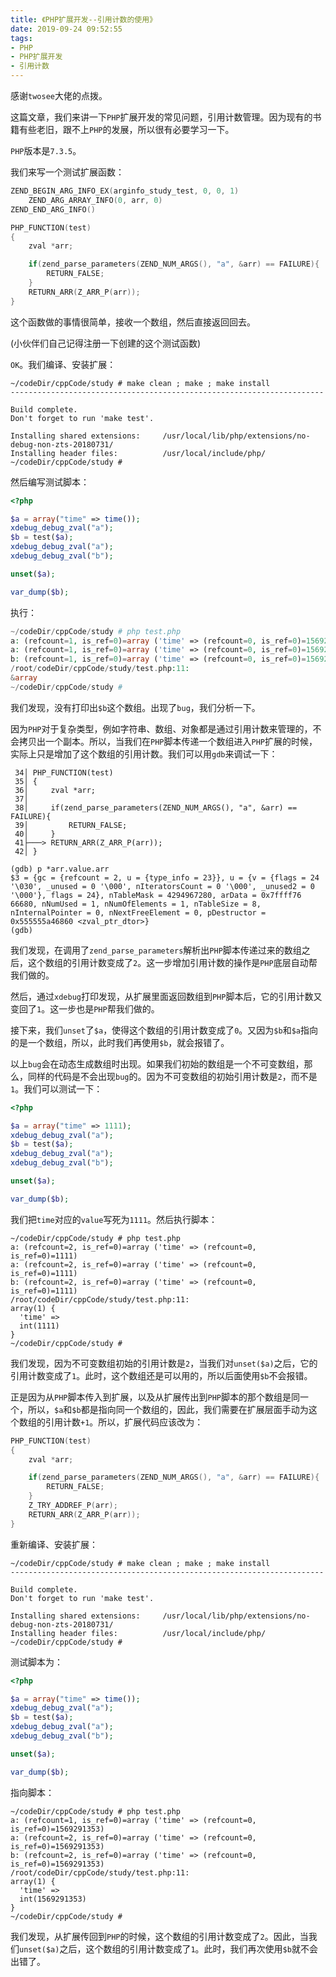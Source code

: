 ```yaml
---
title: 《PHP扩展开发--引用计数的使用》
date: 2019-09-24 09:52:55
tags:
- PHP
- PHP扩展开发
- 引用计数
---
```


感谢`twosee`大佬的点拨。

这篇文章，我们来讲一下`PHP`扩展开发的常见问题，引用计数管理。因为现有的书籍有些老旧，跟不上`PHP`的发展，所以很有必要学习一下。

`PHP`版本是`7.3.5`。

我们来写一个测试扩展函数：

```c
ZEND_BEGIN_ARG_INFO_EX(arginfo_study_test, 0, 0, 1)
    ZEND_ARG_ARRAY_INFO(0, arr, 0)
ZEND_END_ARG_INFO()

PHP_FUNCTION(test)
{
    zval *arr;

    if(zend_parse_parameters(ZEND_NUM_ARGS(), "a", &arr) == FAILURE){
        RETURN_FALSE;
    }
    RETURN_ARR(Z_ARR_P(arr));
}
```

这个函数做的事情很简单，接收一个数组，然后直接返回回去。

(小伙伴们自己记得注册一下创建的这个测试函数)

`OK`。我们编译、安装扩展：

```shell
~/codeDir/cppCode/study # make clean ; make ; make install
----------------------------------------------------------------------

Build complete.
Don't forget to run 'make test'.

Installing shared extensions:     /usr/local/lib/php/extensions/no-debug-non-zts-20180731/
Installing header files:          /usr/local/include/php/
~/codeDir/cppCode/study #
```

然后编写测试脚本：

```php
<?php

$a = array("time" => time());
xdebug_debug_zval("a");
$b = test($a);
xdebug_debug_zval("a");
xdebug_debug_zval("b");

unset($a);

var_dump($b);
```

执行：

```php
~/codeDir/cppCode/study # php test.php
a: (refcount=1, is_ref=0)=array ('time' => (refcount=0, is_ref=0)=1569290383)
a: (refcount=1, is_ref=0)=array ('time' => (refcount=0, is_ref=0)=1569290383)
b: (refcount=1, is_ref=0)=array ('time' => (refcount=0, is_ref=0)=1569290383)
/root/codeDir/cppCode/study/test.php:11:
&array
~/codeDir/cppCode/study #
```

我们发现，没有打印出`$b`这个数组。出现了`bug`，我们分析一下。

因为`PHP`对于复杂类型，例如字符串、数组、对象都是通过引用计数来管理的，不会拷贝出一个副本。所以，当我们在`PHP`脚本传递一个数组进入`PHP`扩展的时候，实际上只是增加了这个数组的引用计数。我们可以用`gdb`来调试一下：

```shell
 34│ PHP_FUNCTION(test)
 35│ {
 36│     zval *arr;
 37│
 38│     if(zend_parse_parameters(ZEND_NUM_ARGS(), "a", &arr) == FAILURE){
 39│         RETURN_FALSE;
 40│     }
 41├───> RETURN_ARR(Z_ARR_P(arr));
 42│ }

(gdb) p *arr.value.arr
$3 = {gc = {refcount = 2, u = {type_info = 23}}, u = {v = {flags = 24 '\030', _unused = 0 '\000', nIteratorsCount = 0 '\000', _unused2 = 0 '\000'}, flags = 24}, nTableMask = 4294967280, arData = 0x7ffff76
66680, nNumUsed = 1, nNumOfElements = 1, nTableSize = 8, nInternalPointer = 0, nNextFreeElement = 0, pDestructor = 0x555555a46860 <zval_ptr_dtor>}
(gdb)
```

我们发现，在调用了`zend_parse_parameters`解析出`PHP`脚本传递过来的数组之后，这个数组的引用计数变成了`2`。这一步增加引用计数的操作是`PHP`底层自动帮我们做的。

然后，通过`xdebug`打印发现，从扩展里面返回数组到`PHP`脚本后，它的引用计数又变回了`1`。这一步也是`PHP`帮我们做的。

接下来，我们`unset`了`$a`，使得这个数组的引用计数变成了`0`。又因为`$b`和`$a`指向的是一个数组，所以，此时我们再使用`$b`，就会报错了。

以上`bug`会在动态生成数组时出现。如果我们初始的数组是一个不可变数组，那么，同样的代码是不会出现`bug`的。因为不可变数组的初始引用计数是`2`，而不是`1`。我们可以测试一下：

```php
<?php

$a = array("time" => 1111);
xdebug_debug_zval("a");
$b = test($a);
xdebug_debug_zval("a");
xdebug_debug_zval("b");

unset($a);

var_dump($b);
```

我们把`time`对应的`value`写死为`1111`。然后执行脚本：

```shell
~/codeDir/cppCode/study # php test.php
a: (refcount=2, is_ref=0)=array ('time' => (refcount=0, is_ref=0)=1111)
a: (refcount=2, is_ref=0)=array ('time' => (refcount=0, is_ref=0)=1111)
b: (refcount=2, is_ref=0)=array ('time' => (refcount=0, is_ref=0)=1111)
/root/codeDir/cppCode/study/test.php:11:
array(1) {
  'time' =>
  int(1111)
}
~/codeDir/cppCode/study #
```

我们发现，因为不可变数组初始的引用计数是`2`，当我们对`unset($a)`之后，它的引用计数变成了`1`。此时，这个数组还是可以用的，所以后面使用`$b`不会报错。

正是因为从`PHP`脚本传入到扩展，以及从扩展传出到`PHP`脚本的那个数组是同一个，所以，`$a`和`$b`都是指向同一个数组的，因此，我们需要在扩展层面手动为这个数组的引用计数`+1`。所以，扩展代码应该改为：

```c
PHP_FUNCTION(test)
{
    zval *arr;

    if(zend_parse_parameters(ZEND_NUM_ARGS(), "a", &arr) == FAILURE){
        RETURN_FALSE;
    }
    Z_TRY_ADDREF_P(arr);
    RETURN_ARR(Z_ARR_P(arr));
}
```

重新编译、安装扩展：

```shell
~/codeDir/cppCode/study # make clean ; make ; make install
----------------------------------------------------------------------

Build complete.
Don't forget to run 'make test'.

Installing shared extensions:     /usr/local/lib/php/extensions/no-debug-non-zts-20180731/
Installing header files:          /usr/local/include/php/
~/codeDir/cppCode/study #
```

测试脚本为：

```php
<?php

$a = array("time" => time());
xdebug_debug_zval("a");
$b = test($a);
xdebug_debug_zval("a");
xdebug_debug_zval("b");

unset($a);

var_dump($b);
```

指向脚本：

```shell
~/codeDir/cppCode/study # php test.php
a: (refcount=1, is_ref=0)=array ('time' => (refcount=0, is_ref=0)=1569291353)
a: (refcount=2, is_ref=0)=array ('time' => (refcount=0, is_ref=0)=1569291353)
b: (refcount=2, is_ref=0)=array ('time' => (refcount=0, is_ref=0)=1569291353)
/root/codeDir/cppCode/study/test.php:11:
array(1) {
  'time' =>
  int(1569291353)
}
~/codeDir/cppCode/study #
```

我们发现，从扩展传回到`PHP`的时候，这个数组的引用计数变成了`2`。因此，当我们`unset($a)`之后，这个数组的引用计数变成了`1`。此时，我们再次使用`$b`就不会出错了。

